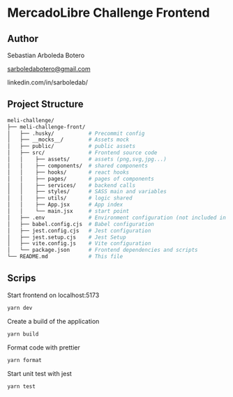 # MercadoLibre Challenge Frontend

## Author
Sebastian Arboleda Botero

sarboledabotero@gmail.com

linkedin.com/in/sarboledab/


## Project Structure

```bash
meli-challenge/
├── meli-challenge-front/ 
│   ├── .husky/           # Precommit config
│   ├── __mocks__/        # Assets mock
│   ├── public/           # public assets
│   ├── src/              # Frontend source code
│   │    ├── assets/      # assets (png,svg,jpg...)
│   │    ├── components/  # shared components
│   │    ├── hooks/       # react hooks
│   │    ├── pages/       # pages of components
│   │    ├── services/    # backend calls
│   │    ├── styles/      # SASS main and variables
│   │    ├── utils/       # logic shared
│   │    ├── App.jsx      # App index
│   │    └── main.jsx     # start point
│   ├── .env              # Environment configuration (not included in Git)
│   ├── babel.config.cjs  # Babel configuration
│   ├── jest.config.cjs   # Jest configuration
│   ├── jest.setup.cjs    # Jest Setup
│   ├── vite.config.js    # Vite configuration
│   └── package.json      # Frontend dependencies and scripts
└── README.md             # This file

```

## Scrips

Start frontend on localhost:5173
```bash
yarn dev
```

Create a build of the application
```bash
yarn build
```

Format code with prettier
```bash
yarn format
```

Start unit test with jest
```bash
yarn test
```
